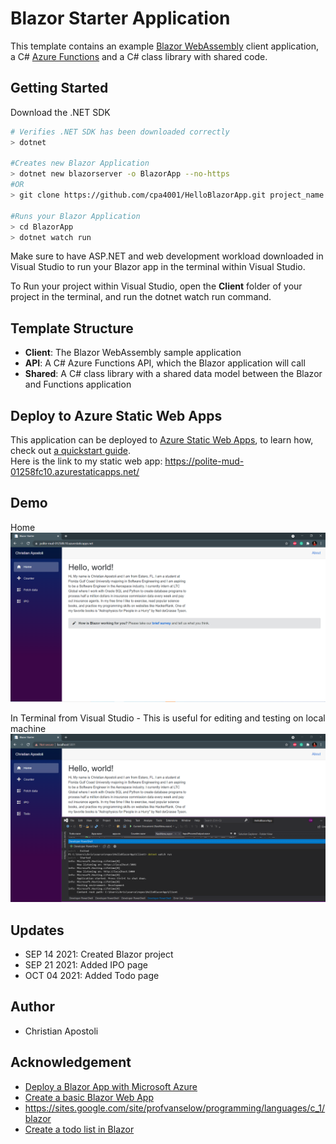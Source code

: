 # Blazor Starter Application

This template contains an example [Blazor WebAssembly](https://docs.microsoft.com/aspnet/core/blazor/?view=aspnetcore-3.1#blazor-webassembly) client application, a C# [Azure Functions](https://docs.microsoft.com/azure/azure-functions/functions-overview) and a C# class library with shared code.

## Getting Started
Download the .NET SDK
``` sh
# Verifies .NET SDK has been downloaded correctly
> dotnet

#Creates new Blazor Application
> dotnet new blazorserver -o BlazorApp --no-https
#OR
> git clone https://github.com/cpa4001/HelloBlazorApp.git project_name

#Runs your Blazor Application
> cd BlazorApp
> dotnet watch run
```
Make sure to have ASP.NET and web development workload downloaded in Visual Studio to run your Blazor app in the terminal within Visual Studio.

To Run your project within Visual Studio, open the **Client** folder of your project in the terminal, and run the dotnet watch run command.

## Template Structure

- **Client**: The Blazor WebAssembly sample application
- **API**: A C# Azure Functions API, which the Blazor application will call
- **Shared**: A C# class library with a shared data model between the Blazor and Functions application

## Deploy to Azure Static Web Apps

This application can be deployed to [Azure Static Web Apps](https://docs.microsoft.com/azure/static-web-apps), to learn how, check out [a quickstart guide](https://aka.ms/blazor-swa/quickstart). <br/>
Here is the link to my static web app: https://polite-mud-01258fc10.azurestaticapps.net/

## Demo
Home
![Sample Image](BlazorAppv1.PNG)

In Terminal from Visual Studio - This is useful for editing and testing on local machine
![Sample Image](BlazorAppFromTerminal.PNG)

## Updates
- SEP 14 2021: Created Blazor project
- SEP 21 2021: Added IPO page
- OCT 04 2021: Added Todo page

## Author
- Christian Apostoli

## Acknowledgement 
- [Deploy a Blazor App with Microsoft Azure](https://devblogs.microsoft.com/aspnet/azure-static-web-apps-with-blazor/)
- [Create a basic Blazor Web App](https://dotnet.microsoft.com/learn/aspnet/blazor-tutorial/intro)
- https://sites.google.com/site/profvanselow/programming/languages/c_1/blazor 
- [Create a todo list in Blazor](https://docs.microsoft.com/en-us/aspnet/core/tutorials/build-a-blazor-app?view=aspnetcore-5.0)



